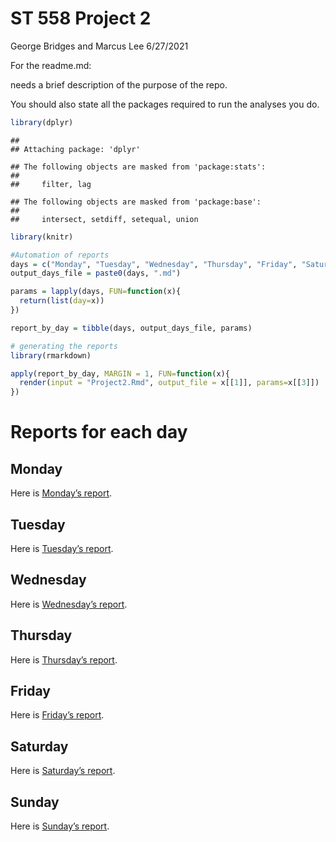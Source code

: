 ST 558 Project 2
================
George Bridges and Marcus Lee
6/27/2021

For the readme.md:

needs a brief description of the purpose of the repo.

You should also state all the packages required to run the analyses you
do.

``` r
library(dplyr)
```

    ## 
    ## Attaching package: 'dplyr'

    ## The following objects are masked from 'package:stats':
    ## 
    ##     filter, lag

    ## The following objects are masked from 'package:base':
    ## 
    ##     intersect, setdiff, setequal, union

``` r
library(knitr)
```

``` r
#Automation of reports
days = c("Monday", "Tuesday", "Wednesday", "Thursday", "Friday", "Saturday","Sunday")
output_days_file = paste0(days, ".md")

params = lapply(days, FUN=function(x){
  return(list(day=x))
})

report_by_day = tibble(days, output_days_file, params)
```

``` r
# generating the reports
library(rmarkdown)

apply(report_by_day, MARGIN = 1, FUN=function(x){
  render(input = "Project2.Rmd", output_file = x[[1]], params=x[[3]])
})
```

# Reports for each day

## Monday

Here is [Monday’s report](Monday.md).

## Tuesday

Here is [Tuesday’s report](Tuesday.md).

## Wednesday

Here is [Wednesday’s report](Wednesday.md).

## Thursday

Here is [Thursday’s report](Thursday.md).

## Friday

Here is [Friday’s report](Friday.md).

## Saturday

Here is [Saturday’s report](Saturday.md).

## Sunday

Here is [Sunday’s report](Sunday.md).
